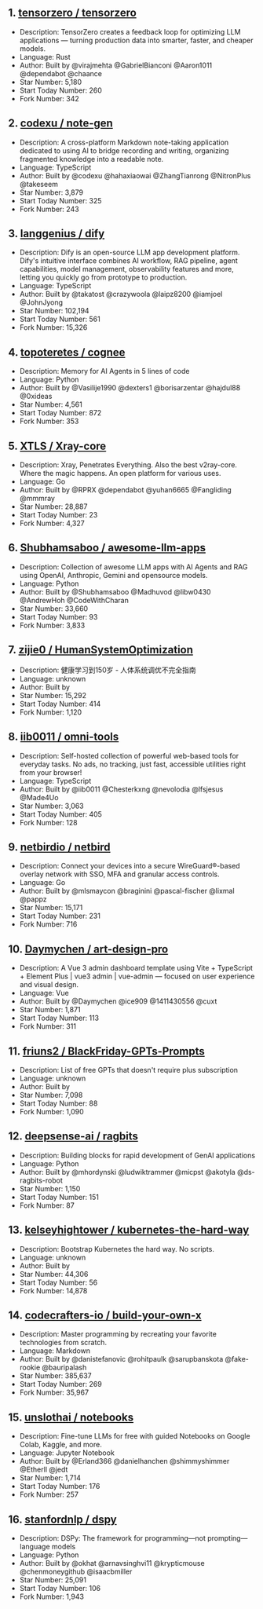 ## 1. [tensorzero / tensorzero](https://github.com/tensorzero/tensorzero)
- Description: TensorZero creates a feedback loop for optimizing LLM applications — turning production data into smarter, faster, and cheaper models.
- Language: Rust
- Author: Built by @virajmehta @GabrielBianconi @Aaron1011 @dependabot @chaance
- Star Number: 5,180
- Start Today Number: 260
- Fork Number: 342

## 2. [codexu / note-gen](https://github.com/codexu/note-gen)
- Description: A cross-platform Markdown note-taking application dedicated to using AI to bridge recording and writing, organizing fragmented knowledge into a readable note.
- Language: TypeScript
- Author: Built by @codexu @hahaxiaowai @ZhangTianrong @NitronPlus @takeseem
- Star Number: 3,879
- Start Today Number: 325
- Fork Number: 243

## 3. [langgenius / dify](https://github.com/langgenius/dify)
- Description: Dify is an open-source LLM app development platform. Dify's intuitive interface combines AI workflow, RAG pipeline, agent capabilities, model management, observability features and more, letting you quickly go from prototype to production.
- Language: TypeScript
- Author: Built by @takatost @crazywoola @laipz8200 @iamjoel @JohnJyong
- Star Number: 102,194
- Start Today Number: 561
- Fork Number: 15,326

## 4. [topoteretes / cognee](https://github.com/topoteretes/cognee)
- Description: Memory for AI Agents in 5 lines of code
- Language: Python
- Author: Built by @Vasilije1990 @dexters1 @borisarzentar @hajdul88 @0xideas
- Star Number: 4,561
- Start Today Number: 872
- Fork Number: 353

## 5. [XTLS / Xray-core](https://github.com/XTLS/Xray-core)
- Description: Xray, Penetrates Everything. Also the best v2ray-core. Where the magic happens. An open platform for various uses.
- Language: Go
- Author: Built by @RPRX @dependabot @yuhan6665 @Fangliding @mmmray
- Star Number: 28,887
- Start Today Number: 23
- Fork Number: 4,327

## 6. [Shubhamsaboo / awesome-llm-apps](https://github.com/Shubhamsaboo/awesome-llm-apps)
- Description: Collection of awesome LLM apps with AI Agents and RAG using OpenAI, Anthropic, Gemini and opensource models.
- Language: Python
- Author: Built by @Shubhamsaboo @Madhuvod @libw0430 @AndrewHoh @CodeWithCharan
- Star Number: 33,660
- Start Today Number: 93
- Fork Number: 3,833

## 7. [zijie0 / HumanSystemOptimization](https://github.com/zijie0/HumanSystemOptimization)
- Description: 健康学习到150岁 - 人体系统调优不完全指南
- Language: unknown
- Author: Built by 
- Star Number: 15,292
- Start Today Number: 414
- Fork Number: 1,120

## 8. [iib0011 / omni-tools](https://github.com/iib0011/omni-tools)
- Description: Self-hosted collection of powerful web-based tools for everyday tasks. No ads, no tracking, just fast, accessible utilities right from your browser!
- Language: TypeScript
- Author: Built by @iib0011 @Chesterkxng @nevolodia @lfsjesus @Made4Uo
- Star Number: 3,063
- Start Today Number: 405
- Fork Number: 128

## 9. [netbirdio / netbird](https://github.com/netbirdio/netbird)
- Description: Connect your devices into a secure WireGuard®-based overlay network with SSO, MFA and granular access controls.
- Language: Go
- Author: Built by @mlsmaycon @braginini @pascal-fischer @lixmal @pappz
- Star Number: 15,171
- Start Today Number: 231
- Fork Number: 716

## 10. [Daymychen / art-design-pro](https://github.com/Daymychen/art-design-pro)
- Description: A Vue 3 admin dashboard template using Vite + TypeScript + Element Plus | vue3 admin | vue-admin — focused on user experience and visual design.
- Language: Vue
- Author: Built by @Daymychen @ice909 @1411430556 @cuxt
- Star Number: 1,871
- Start Today Number: 113
- Fork Number: 311

## 11. [friuns2 / BlackFriday-GPTs-Prompts](https://github.com/friuns2/BlackFriday-GPTs-Prompts)
- Description: List of free GPTs that doesn't require plus subscription
- Language: unknown
- Author: Built by 
- Star Number: 7,098
- Start Today Number: 88
- Fork Number: 1,090

## 12. [deepsense-ai / ragbits](https://github.com/deepsense-ai/ragbits)
- Description: Building blocks for rapid development of GenAI applications
- Language: Python
- Author: Built by @mhordynski @ludwiktrammer @micpst @akotyla @ds-ragbits-robot
- Star Number: 1,150
- Start Today Number: 151
- Fork Number: 87

## 13. [kelseyhightower / kubernetes-the-hard-way](https://github.com/kelseyhightower/kubernetes-the-hard-way)
- Description: Bootstrap Kubernetes the hard way. No scripts.
- Language: unknown
- Author: Built by 
- Star Number: 44,306
- Start Today Number: 56
- Fork Number: 14,878

## 14. [codecrafters-io / build-your-own-x](https://github.com/codecrafters-io/build-your-own-x)
- Description: Master programming by recreating your favorite technologies from scratch.
- Language: Markdown
- Author: Built by @danistefanovic @rohitpaulk @sarupbanskota @fake-rookie @bauripalash
- Star Number: 385,637
- Start Today Number: 269
- Fork Number: 35,967

## 15. [unslothai / notebooks](https://github.com/unslothai/notebooks)
- Description: Fine-tune LLMs for free with guided Notebooks on Google Colab, Kaggle, and more.
- Language: Jupyter Notebook
- Author: Built by @Erland366 @danielhanchen @shimmyshimmer @Etherll @jedt
- Star Number: 1,714
- Start Today Number: 176
- Fork Number: 257

## 16. [stanfordnlp / dspy](https://github.com/stanfordnlp/dspy)
- Description: DSPy: The framework for programming—not prompting—language models
- Language: Python
- Author: Built by @okhat @arnavsinghvi11 @krypticmouse @chenmoneygithub @isaacbmiller
- Star Number: 25,091
- Start Today Number: 106
- Fork Number: 1,943